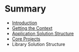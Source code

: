 # Summary

* [Introduction](README.md)
* [Getting the Context](getting_the_context.md)
* [Application Solution Structure](solution_structure.md)
* [Core Projects](core_projects.md)
* Library Solution Structure


